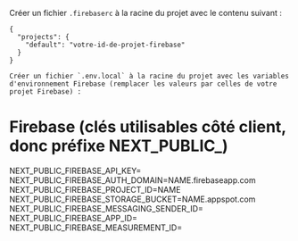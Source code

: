 Créer un fichier `.firebaserc` à la racine du projet avec le contenu suivant :

```
{
  "projects": {
    "default": "votre-id-de-projet-firebase"
  }
}

Créer un fichier `.env.local` à la racine du projet avec les variables d'environnement Firebase (remplacer les valeurs par celles de votre projet Firebase) :

```
# Firebase (clés utilisables côté client, donc préfixe NEXT_PUBLIC_)
NEXT_PUBLIC_FIREBASE_API_KEY=
NEXT_PUBLIC_FIREBASE_AUTH_DOMAIN=NAME.firebaseapp.com
NEXT_PUBLIC_FIREBASE_PROJECT_ID=NAME
NEXT_PUBLIC_FIREBASE_STORAGE_BUCKET=NAME.appspot.com
NEXT_PUBLIC_FIREBASE_MESSAGING_SENDER_ID=
NEXT_PUBLIC_FIREBASE_APP_ID=
NEXT_PUBLIC_FIREBASE_MEASUREMENT_ID=
```
